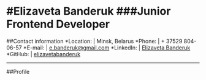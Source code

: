 #Elizaveta Banderuk
###Junior Frontend Developer
=====
##Contact information
*Location: | Minsk, Belarus
*Phone: | + 37529 804-06-57
*E-mail: | e.banderuk@gmail.com
*LinkedIn: | [Elizaveta Banderuk](www.linkedin.com/in/liza-banderuk)
*GitHub: | [elizavetabanderuk](https://github.com/elizavetabanderuk)
*****
##Profile